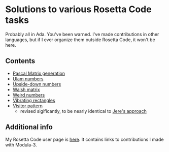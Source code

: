 # Solutions to various Rosetta Code tasks

Probably all in Ada. You've been warned.
I've made contributions in other languages, but if I ever organize them
outside Rosetta Code, it won't be here.

## Contents

* [Pascal Matrix generation](https://rosettacode.org/wiki/Pascal_matrix_generation#Ada)
* [Ulam numbers](https://rosettacode.org/wiki/Ulam_numbers#Ada)
* [Upside-down numbers](https://rosettacode.org/wiki/Upside-down_numbers#Ada)
* [Walsh matrix](https://rosettacode.org/wiki/Walsh_matrix#Ada)
* [Weird numbers](https://rosettacode.org/wiki/Weird_numbers#Ada)
* [Vibrating rectangles](https://rosettacode.org/wiki/Vibrating_rectangles#Ada)
* [Visitor pattern](https://rosettacode.org/wiki/Visitor_pattern#Ada)
  - revised sigificantly, to be nearly identical to [Jere's approach](https://forum.ada-lang.io/t/rosetta-code-task-find-unimplemented-tasks/854/87?u=cantanima)

## Additional info

My Rosetta Code user page is [here](https://rosettacode.org/wiki/User:Cantanima).
It contains links to contributions I made with Modula-3.